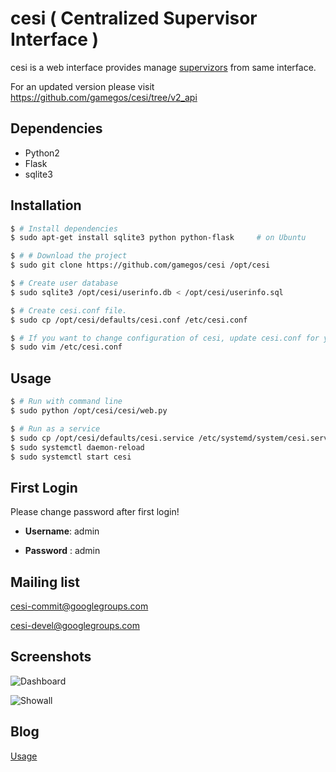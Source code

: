 # cesi ( Centralized Supervisor Interface )

cesi is a web interface provides manage [supervizors][1] from same interface.

For an updated version please visit https://github.com/gamegos/cesi/tree/v2_api

## Dependencies

* Python2
* Flask
* sqlite3

## Installation

```bash
$ # Install dependencies
$ sudo apt-get install sqlite3 python python-flask     # on Ubuntu

$ # # Download the project
$ sudo git clone https://github.com/gamegos/cesi /opt/cesi

$ # Create user database
$ sudo sqlite3 /opt/cesi/userinfo.db < /opt/cesi/userinfo.sql

$ # Create cesi.conf file.
$ sudo cp /opt/cesi/defaults/cesi.conf /etc/cesi.conf

$ # If you want to change configuration of cesi, update cesi.conf for your environment.
$ sudo vim /etc/cesi.conf
```

## Usage

```bash
$ # Run with command line
$ sudo python /opt/cesi/cesi/web.py

$ # Run as a service
$ sudo cp /opt/cesi/defaults/cesi.service /etc/systemd/system/cesi.service
$ sudo systemctl daemon-reload
$ sudo systemctl start cesi
```

## First Login

Please change password after first login!

- **Username**: admin

- **Password** : admin

## Mailing list

cesi-commit@googlegroups.com

cesi-devel@googlegroups.com


## Screenshots

![Dashboard](https://github.com/GulsahKose/cesi/blob/master/screenshots/image2)


![Showall](https://github.com/GulsahKose/cesi/blob/master/screenshots/image1)

## Blog

[Usage][2]


[1]: http://supervisord.org/
[2]: http://www.gulsahkose.com/2014/09/cesi-centralized-supervisor-interface.html
